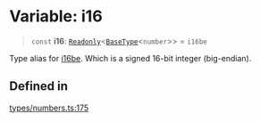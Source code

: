 # Variable: i16

> `const` **i16**: [`Readonly`](https://www.typescriptlang.org/docs/handbook/utility-types.html#readonlytype)\<[`BaseType`](../interfaces/BaseType.md)\<`number`\>\> = `i16be`

Type alias for [i16be](i16be.md). Which is a signed 16-bit integer (big-endian).

## Defined in

[types/numbers.ts:175](https://github.com/theevenstarspace/byteform/blob/22b39db8569d36f01963b07f07e31283430d4fde/src/types/numbers.ts#L175)

